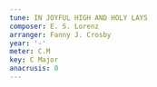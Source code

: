 ```yaml
---
tune: IN JOYFUL HIGH AND HOLY LAYS
composer: E. S. Lorenz
arranger: Fanny J. Crosby
year: '-'
meter: C.M
key: C Major
anacrusis: 0
---
```


